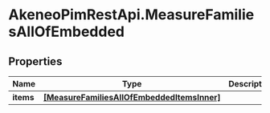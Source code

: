 # AkeneoPimRestApi.MeasureFamiliesAllOfEmbedded

## Properties

Name | Type | Description | Notes
------------ | ------------- | ------------- | -------------
**items** | [**[MeasureFamiliesAllOfEmbeddedItemsInner]**](MeasureFamiliesAllOfEmbeddedItemsInner.md) |  | [optional] 


